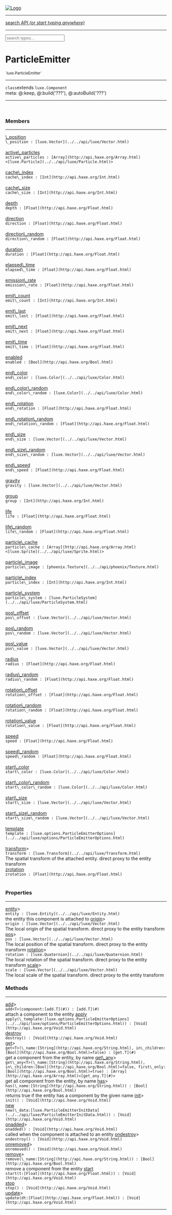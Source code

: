 
[![Logo](../../images/logo.png)](../../api/index.html)

<hr/>
<a href="#" id="search_bar" onclick="return;"><div> search API <em>(or start typing anywhere)</em> </div></a>
<hr/>

<script src="../../js/omnibar.js"> </script>
<link rel="stylesheet" type="text/css" href="../../css/omnibar.css" media="all">

<div id="omnibar"> <a href="#" onclick="return" id="omnibar_close"></a> <input id="omnibar_text" type="text" placeholder="search types..."></input></div>
<script  id="typelist" data-relpath="../../" data-types="Luxe,luxe.AppConfig,luxe.Audio,luxe.Camera,luxe.Circle,luxe.Color,luxe.ColorHSL,luxe.ColorHSV,luxe.Component,luxe.Core,luxe.Cursor,luxe.Debug,luxe.Draw,luxe.EmitHandler,luxe.Emitter,luxe.Entity,luxe.Events,luxe.Game,luxe.GamepadEvent,luxe.GamepadEventType,luxe.ID,luxe.Input,luxe.InputEvent,luxe.InputType,luxe.InteractState,luxe.Key,luxe.KeyEvent,luxe.Log,luxe.Matrix,luxe.Mesh,luxe.ModState,luxe.MouseButton,luxe.MouseEvent,luxe.NineSlice,luxe.Objects,luxe.Parcel,luxe.ParcelProgress,luxe.Particle,luxe.ParticleEmitter,luxe.ParticleEmitterInitData,luxe.ParticleSystem,luxe.Physics,luxe.PhysicsEngine,luxe.ProjectionType,luxe.Quaternion,luxe.Rectangle,luxe.Scan,luxe.Scene,luxe.Screen,luxe.SizeMode,luxe.Sound,luxe.Sprite,luxe.State,luxe.States,luxe.Text,luxe.TextAlign,luxe.TextEvent,luxe.TextEventType,luxe.Timer,luxe.TouchEvent,luxe.Transform,luxe.Vec,luxe.Vector,luxe.Visual,luxe._Core.CoreThreadRequest,luxe._Core.LoadShaderInfo,luxe._Core.LoadTextureInfo,luxe._Emitter.EmitNode,luxe._Events.EventConnection,luxe._Events.EventObject,luxe._NineSlice.Slice,luxe._Parcel.FontInfo,luxe._Parcel.ShaderInfo,luxe._Parcel.SoundInfo,luxe.collision.Collision,luxe.collision.CollisionData,luxe.collision.ShapeDrawer,luxe.collision.ShapeDrawerLuxe,luxe.collision.shapes.Circle,luxe.collision.shapes.Polygon,luxe.collision.shapes.Shape,luxe.components.Components,luxe.components.cameras.FlyCamera,luxe.components.render.MeshComponent,luxe.components.sprite.SpriteAnimation,luxe.components.sprite.SpriteAnimationData,luxe.components.sprite.SpriteAnimationEventData,luxe.components.sprite.SpriteAnimationFrame,luxe.components.sprite.SpriteAnimationFrameEvent,luxe.components.sprite.SpriteAnimationFrameSource,luxe.components.sprite.SpriteAnimationType,luxe.debug.BatcherDebugView,luxe.debug.DebugInspectorOptions,luxe.debug.DebugView,luxe.debug.Inspector,luxe.debug.ProfilerDebugView,luxe.debug.RenderStats,luxe.debug.StatsDebugView,luxe.debug.TraceDebugView,luxe.debug._ProfilerDebugView.ProfilerBar,luxe.debug._ProfilerDebugView.ProfilerValue,luxe.importers.obj.Data,luxe.importers.obj.Normal,luxe.importers.obj.Reader,luxe.importers.obj.UV,luxe.importers.obj.Vector,luxe.importers.obj.Vertex,luxe.importers.texturepacker.TexturePackerData,luxe.importers.texturepacker.TexturePackerFrame,luxe.importers.texturepacker.TexturePackerJSON,luxe.importers.texturepacker.TexturePackerJSONType,luxe.importers.texturepacker.TexturePackerMeta,luxe.importers.texturepacker.TexturePackerRect,luxe.importers.texturepacker.TexturePackerSize,luxe.importers.texturepacker.TexturePackerSpriteAnimation,luxe.importers.tiled.TiledLayer,luxe.importers.tiled.TiledMap,luxe.importers.tiled.TiledMapData,luxe.importers.tiled.TiledMapOptions,luxe.importers.tiled.TiledObject,luxe.importers.tiled.TiledObjectGroup,luxe.importers.tiled.TiledObjectType,luxe.importers.tiled.TiledPolyObject,luxe.importers.tiled.TiledPropertyTile,luxe.importers.tiled.TiledTile,luxe.importers.tiled.TiledTileset,luxe.macros.BuildVersion,luxe.macros.ComponentRules,luxe.macros.EntityRules,luxe.options.BatcherOptions,luxe.options.CameraOptions,luxe.options.CircleGeometryOptions,luxe.options.ColorOptions,luxe.options.ComponentOptions,luxe.options.DrawArcOptions,luxe.options.DrawBoxOptions,luxe.options.DrawCircleOptions,luxe.options.DrawLineOptions,luxe.options.DrawNgonOptions,luxe.options.DrawPlaneOptions,luxe.options.DrawRectangleOptions,luxe.options.DrawRingOptions,luxe.options.DrawTextureOptions,luxe.options.EntityOptions,luxe.options.FontOptions,luxe.options.GeometryOptions,luxe.options.LineGeometryOptions,luxe.options.LuxeCameraOptions,luxe.options.MeshOptions,luxe.options.NineSliceOptions,luxe.options.ParcelOptions,luxe.options.ParcelProgressOptions,luxe.options.ParticleEmitterOptions,luxe.options.ParticleOptions,luxe.options.PlaneGeometryOptions,luxe.options.QuadGeometryOptions,luxe.options.RectangleGeometryOptions,luxe.options.ResourceOptions,luxe.options.SpriteOptions,luxe.options.StateOptions,luxe.options.StatesOptions,luxe.options.TextureOptions,luxe.options.TileLayerOptions,luxe.options.TileOptions,luxe.options.TilemapOptions,luxe.options.TilemapVisualOptions,luxe.options.TilesetOptions,luxe.options.VisualOptions,luxe.options._DrawOptions.DrawOptions,luxe.resource.DataResource,luxe.resource.JSONResource,luxe.resource.Resource,luxe.resource.ResourceManager,luxe.resource.ResourceStats,luxe.resource.ResourceType,luxe.resource.SoundResource,luxe.resource.TextResource,luxe.structural.BST,luxe.structural.BSTNode,luxe.structural.BSTTraverseMethod,luxe.structural.Bag,luxe.structural.BalancedBST,luxe.structural.BalancedBSTNode,luxe.structural.BalancedBSTTraverseMethod,luxe.structural.Heap,luxe.structural.Pool,luxe.structural.Stack,luxe.structural.StackNode,luxe.structural._Bag.BagNode,luxe.tilemaps.Isometric,luxe.tilemaps.IsometricVisuals,luxe.tilemaps.Ortho,luxe.tilemaps.OrthoVisuals,luxe.tilemaps.Tile,luxe.tilemaps.TileArray,luxe.tilemaps.TileLayer,luxe.tilemaps.TileOffset,luxe.tilemaps.Tilemap,luxe.tilemaps.TilemapOrientation,luxe.tilemaps.TilemapVisuals,luxe.tilemaps.TilemapVisualsLayerGeometry,luxe.tilemaps.Tileset,luxe.tween.Actuate,luxe.tween.BezierPath,luxe.tween.ComponentPath,luxe.tween.IComponentPath,luxe.tween.LinearPath,luxe.tween.MotionPath,luxe.tween.ObjectHash,luxe.tween.RotationPath,luxe.tween._Actuate.TweenTimer,luxe.tween.actuators.GenericActuator,luxe.tween.actuators.IGenericActuator,luxe.tween.actuators.MethodActuator,luxe.tween.actuators.MotionPathActuator,luxe.tween.actuators.PropertyDetails,luxe.tween.actuators.PropertyPathDetails,luxe.tween.actuators.SimpleActuator,luxe.tween.easing.Back,luxe.tween.easing.BackEaseIn,luxe.tween.easing.BackEaseInOut,luxe.tween.easing.BackEaseOut,luxe.tween.easing.Bounce,luxe.tween.easing.BounceEaseIn,luxe.tween.easing.BounceEaseInOut,luxe.tween.easing.BounceEaseOut,luxe.tween.easing.Cubic,luxe.tween.easing.CubicEaseIn,luxe.tween.easing.CubicEaseInOut,luxe.tween.easing.CubicEaseOut,luxe.tween.easing.Elastic,luxe.tween.easing.ElasticEaseIn,luxe.tween.easing.ElasticEaseInOut,luxe.tween.easing.ElasticEaseOut,luxe.tween.easing.Expo,luxe.tween.easing.ExpoEaseIn,luxe.tween.easing.ExpoEaseInOut,luxe.tween.easing.ExpoEaseOut,luxe.tween.easing.IEasing,luxe.tween.easing.Linear,luxe.tween.easing.LinearEaseNone,luxe.tween.easing.Quad,luxe.tween.easing.QuadEaseIn,luxe.tween.easing.QuadEaseInOut,luxe.tween.easing.QuadEaseOut,luxe.tween.easing.Quart,luxe.tween.easing.QuartEaseIn,luxe.tween.easing.QuartEaseInOut,luxe.tween.easing.QuartEaseOut,luxe.tween.easing.Quint,luxe.tween.easing.QuintEaseIn,luxe.tween.easing.QuintEaseInOut,luxe.tween.easing.QuintEaseOut,luxe.tween.easing.Sine,luxe.tween.easing.SineEaseIn,luxe.tween.easing.SineEaseInOut,luxe.tween.easing.SineEaseOut,luxe.utils.GeometryUtils,luxe.utils.JSON,luxe.utils.Maths,luxe.utils.UUID,luxe.utils.Utils,luxe.utils._UUID.Rule30,luxe.utils.json.JSONDecoder,luxe.utils.json.JSONEncoder,luxe.utils.json.JSONParseError,luxe.utils.json.JSONToken,luxe.utils.json.JSONTokenType,luxe.utils.json.JSONTokenizer,phoenix.BatchGroup,phoenix.BatchState,phoenix.Batcher,phoenix.BatcherKey,phoenix.BitmapFont,phoenix.BlendMode,phoenix.Camera,phoenix.Character,phoenix.Circle,phoenix.ClampType,phoenix.Color,phoenix.ColorHSL,phoenix.ColorHSV,phoenix.DualQuaternion,phoenix.FilterType,phoenix.KerningKey,phoenix.KeyValuePair,phoenix.Matrix,phoenix.MatrixTransform,phoenix.PageInfo,phoenix.PrimitiveType,phoenix.ProjectionType,phoenix.Quaternion,phoenix.Ray,phoenix.Rectangle,phoenix.RenderPass,phoenix.RenderPath,phoenix.RenderState,phoenix.RenderTexture,phoenix.Renderer,phoenix.RendererStats,phoenix.Shader,phoenix.Spatial,phoenix.TextAlign,phoenix.Texture,phoenix.Transform,phoenix.UniformValue,phoenix.UniformValueType,phoenix.Vec,phoenix.Vector,phoenix._Vector.Vec_Impl_,phoenix.geometry.ArcGeometry,phoenix.geometry.CircleGeometry,phoenix.geometry.ComplexGeometry,phoenix.geometry.ComplexQuad,phoenix.geometry.CompositeGeometry,phoenix.geometry.Geometry,phoenix.geometry.GeometryKey,phoenix.geometry.GeometryState,phoenix.geometry.LineGeometry,phoenix.geometry.PlaneGeometry,phoenix.geometry.QuadGeometry,phoenix.geometry.RectangleGeometry,phoenix.geometry.RingGeometry,phoenix.geometry.TextGeometry,phoenix.geometry.TextureCoord,phoenix.geometry.TextureCoordSet,phoenix.geometry.Vertex,phoenix.utils.Rendering"></script>


<h1>ParticleEmitter</h1>
<small>`luxe.ParticleEmitter`</small>



<hr/>

`class`extends <code><span>luxe.Component</span></code><br/><span class="meta">
meta: @:keep, @:build(&#x27;???&#x27;), @:autoBuild(&#x27;???&#x27;)</span>

<hr/>


&nbsp;
&nbsp;




<h3>Members</h3> <hr/><span class="member apipage">
                <a name="_position"><a class="lift" href="#_position">\_position</a></a><div class="clear"></div>
                <code class="signature apipage">\_position : [luxe.Vector](../../api/luxe/Vector.html)</code><br/></span>
            <span class="small_desc_flat"></span><br/><span class="member apipage">
                <a name="active_particles"><a class="lift" href="#active_particles">active\_particles</a></a><div class="clear"></div>
                <code class="signature apipage">active\_particles : [Array](http://api.haxe.org/Array.html)&lt;[luxe.Particle](../../api/luxe/Particle.html)&gt;</code><br/></span>
            <span class="small_desc_flat"></span><br/><span class="member apipage">
                <a name="cache_index"><a class="lift" href="#cache_index">cache\_index</a></a><div class="clear"></div>
                <code class="signature apipage">cache\_index : [Int](http://api.haxe.org/Int.html)</code><br/></span>
            <span class="small_desc_flat"></span><br/><span class="member apipage">
                <a name="cache_size"><a class="lift" href="#cache_size">cache\_size</a></a><div class="clear"></div>
                <code class="signature apipage">cache\_size : [Int](http://api.haxe.org/Int.html)</code><br/></span>
            <span class="small_desc_flat"></span><br/><span class="member apipage">
                <a name="depth"><a class="lift" href="#depth">depth</a></a><div class="clear"></div>
                <code class="signature apipage">depth : [Float](http://api.haxe.org/Float.html)</code><br/></span>
            <span class="small_desc_flat"></span><br/><span class="member apipage">
                <a name="direction"><a class="lift" href="#direction">direction</a></a><div class="clear"></div>
                <code class="signature apipage">direction : [Float](http://api.haxe.org/Float.html)</code><br/></span>
            <span class="small_desc_flat"></span><br/><span class="member apipage">
                <a name="direction_random"><a class="lift" href="#direction_random">direction\_random</a></a><div class="clear"></div>
                <code class="signature apipage">direction\_random : [Float](http://api.haxe.org/Float.html)</code><br/></span>
            <span class="small_desc_flat"></span><br/><span class="member apipage">
                <a name="duration"><a class="lift" href="#duration">duration</a></a><div class="clear"></div>
                <code class="signature apipage">duration : [Float](http://api.haxe.org/Float.html)</code><br/></span>
            <span class="small_desc_flat"></span><br/><span class="member apipage">
                <a name="elapsed_time"><a class="lift" href="#elapsed_time">elapsed\_time</a></a><div class="clear"></div>
                <code class="signature apipage">elapsed\_time : [Float](http://api.haxe.org/Float.html)</code><br/></span>
            <span class="small_desc_flat"></span><br/><span class="member apipage">
                <a name="emission_rate"><a class="lift" href="#emission_rate">emission\_rate</a></a><div class="clear"></div>
                <code class="signature apipage">emission\_rate : [Float](http://api.haxe.org/Float.html)</code><br/></span>
            <span class="small_desc_flat"></span><br/><span class="member apipage">
                <a name="emit_count"><a class="lift" href="#emit_count">emit\_count</a></a><div class="clear"></div>
                <code class="signature apipage">emit\_count : [Int](http://api.haxe.org/Int.html)</code><br/></span>
            <span class="small_desc_flat"></span><br/><span class="member apipage">
                <a name="emit_last"><a class="lift" href="#emit_last">emit\_last</a></a><div class="clear"></div>
                <code class="signature apipage">emit\_last : [Float](http://api.haxe.org/Float.html)</code><br/></span>
            <span class="small_desc_flat"></span><br/><span class="member apipage">
                <a name="emit_next"><a class="lift" href="#emit_next">emit\_next</a></a><div class="clear"></div>
                <code class="signature apipage">emit\_next : [Float](http://api.haxe.org/Float.html)</code><br/></span>
            <span class="small_desc_flat"></span><br/><span class="member apipage">
                <a name="emit_time"><a class="lift" href="#emit_time">emit\_time</a></a><div class="clear"></div>
                <code class="signature apipage">emit\_time : [Float](http://api.haxe.org/Float.html)</code><br/></span>
            <span class="small_desc_flat"></span><br/><span class="member apipage">
                <a name="enabled"><a class="lift" href="#enabled">enabled</a></a><div class="clear"></div>
                <code class="signature apipage">enabled : [Bool](http://api.haxe.org/Bool.html)</code><br/></span>
            <span class="small_desc_flat"></span><br/><span class="member apipage">
                <a name="end_color"><a class="lift" href="#end_color">end\_color</a></a><div class="clear"></div>
                <code class="signature apipage">end\_color : [luxe.Color](../../api/luxe/Color.html)</code><br/></span>
            <span class="small_desc_flat"></span><br/><span class="member apipage">
                <a name="end_color_random"><a class="lift" href="#end_color_random">end\_color\_random</a></a><div class="clear"></div>
                <code class="signature apipage">end\_color\_random : [luxe.Color](../../api/luxe/Color.html)</code><br/></span>
            <span class="small_desc_flat"></span><br/><span class="member apipage">
                <a name="end_rotation"><a class="lift" href="#end_rotation">end\_rotation</a></a><div class="clear"></div>
                <code class="signature apipage">end\_rotation : [Float](http://api.haxe.org/Float.html)</code><br/></span>
            <span class="small_desc_flat"></span><br/><span class="member apipage">
                <a name="end_rotation_random"><a class="lift" href="#end_rotation_random">end\_rotation\_random</a></a><div class="clear"></div>
                <code class="signature apipage">end\_rotation\_random : [Float](http://api.haxe.org/Float.html)</code><br/></span>
            <span class="small_desc_flat"></span><br/><span class="member apipage">
                <a name="end_size"><a class="lift" href="#end_size">end\_size</a></a><div class="clear"></div>
                <code class="signature apipage">end\_size : [luxe.Vector](../../api/luxe/Vector.html)</code><br/></span>
            <span class="small_desc_flat"></span><br/><span class="member apipage">
                <a name="end_size_random"><a class="lift" href="#end_size_random">end\_size\_random</a></a><div class="clear"></div>
                <code class="signature apipage">end\_size\_random : [luxe.Vector](../../api/luxe/Vector.html)</code><br/></span>
            <span class="small_desc_flat"></span><br/><span class="member apipage">
                <a name="end_speed"><a class="lift" href="#end_speed">end\_speed</a></a><div class="clear"></div>
                <code class="signature apipage">end\_speed : [Float](http://api.haxe.org/Float.html)</code><br/></span>
            <span class="small_desc_flat"></span><br/><span class="member apipage">
                <a name="gravity"><a class="lift" href="#gravity">gravity</a></a><div class="clear"></div>
                <code class="signature apipage">gravity : [luxe.Vector](../../api/luxe/Vector.html)</code><br/></span>
            <span class="small_desc_flat"></span><br/><span class="member apipage">
                <a name="group"><a class="lift" href="#group">group</a></a><div class="clear"></div>
                <code class="signature apipage">group : [Int](http://api.haxe.org/Int.html)</code><br/></span>
            <span class="small_desc_flat"></span><br/><span class="member apipage">
                <a name="life"><a class="lift" href="#life">life</a></a><div class="clear"></div>
                <code class="signature apipage">life : [Float](http://api.haxe.org/Float.html)</code><br/></span>
            <span class="small_desc_flat"></span><br/><span class="member apipage">
                <a name="life_random"><a class="lift" href="#life_random">life\_random</a></a><div class="clear"></div>
                <code class="signature apipage">life\_random : [Float](http://api.haxe.org/Float.html)</code><br/></span>
            <span class="small_desc_flat"></span><br/><span class="member apipage">
                <a name="particle_cache"><a class="lift" href="#particle_cache">particle\_cache</a></a><div class="clear"></div>
                <code class="signature apipage">particle\_cache : [Array](http://api.haxe.org/Array.html)&lt;[luxe.Sprite](../../api/luxe/Sprite.html)&gt;</code><br/></span>
            <span class="small_desc_flat"></span><br/><span class="member apipage">
                <a name="particle_image"><a class="lift" href="#particle_image">particle\_image</a></a><div class="clear"></div>
                <code class="signature apipage">particle\_image : [phoenix.Texture](../../api/phoenix/Texture.html)</code><br/></span>
            <span class="small_desc_flat"></span><br/><span class="member apipage">
                <a name="particle_index"><a class="lift" href="#particle_index">particle\_index</a></a><div class="clear"></div>
                <code class="signature apipage">particle\_index : [Int](http://api.haxe.org/Int.html)</code><br/></span>
            <span class="small_desc_flat"></span><br/><span class="member apipage">
                <a name="particle_system"><a class="lift" href="#particle_system">particle\_system</a></a><div class="clear"></div>
                <code class="signature apipage">particle\_system : [luxe.ParticleSystem](../../api/luxe/ParticleSystem.html)</code><br/></span>
            <span class="small_desc_flat"></span><br/><span class="member apipage">
                <a name="pos_offset"><a class="lift" href="#pos_offset">pos\_offset</a></a><div class="clear"></div>
                <code class="signature apipage">pos\_offset : [luxe.Vector](../../api/luxe/Vector.html)</code><br/></span>
            <span class="small_desc_flat"></span><br/><span class="member apipage">
                <a name="pos_random"><a class="lift" href="#pos_random">pos\_random</a></a><div class="clear"></div>
                <code class="signature apipage">pos\_random : [luxe.Vector](../../api/luxe/Vector.html)</code><br/></span>
            <span class="small_desc_flat"></span><br/><span class="member apipage">
                <a name="pos_value"><a class="lift" href="#pos_value">pos\_value</a></a><div class="clear"></div>
                <code class="signature apipage">pos\_value : [luxe.Vector](../../api/luxe/Vector.html)</code><br/></span>
            <span class="small_desc_flat"></span><br/><span class="member apipage">
                <a name="radius"><a class="lift" href="#radius">radius</a></a><div class="clear"></div>
                <code class="signature apipage">radius : [Float](http://api.haxe.org/Float.html)</code><br/></span>
            <span class="small_desc_flat"></span><br/><span class="member apipage">
                <a name="radius_random"><a class="lift" href="#radius_random">radius\_random</a></a><div class="clear"></div>
                <code class="signature apipage">radius\_random : [Float](http://api.haxe.org/Float.html)</code><br/></span>
            <span class="small_desc_flat"></span><br/><span class="member apipage">
                <a name="rotation_offset"><a class="lift" href="#rotation_offset">rotation\_offset</a></a><div class="clear"></div>
                <code class="signature apipage">rotation\_offset : [Float](http://api.haxe.org/Float.html)</code><br/></span>
            <span class="small_desc_flat"></span><br/><span class="member apipage">
                <a name="rotation_random"><a class="lift" href="#rotation_random">rotation\_random</a></a><div class="clear"></div>
                <code class="signature apipage">rotation\_random : [Float](http://api.haxe.org/Float.html)</code><br/></span>
            <span class="small_desc_flat"></span><br/><span class="member apipage">
                <a name="rotation_value"><a class="lift" href="#rotation_value">rotation\_value</a></a><div class="clear"></div>
                <code class="signature apipage">rotation\_value : [Float](http://api.haxe.org/Float.html)</code><br/></span>
            <span class="small_desc_flat"></span><br/><span class="member apipage">
                <a name="speed"><a class="lift" href="#speed">speed</a></a><div class="clear"></div>
                <code class="signature apipage">speed : [Float](http://api.haxe.org/Float.html)</code><br/></span>
            <span class="small_desc_flat"></span><br/><span class="member apipage">
                <a name="speed_random"><a class="lift" href="#speed_random">speed\_random</a></a><div class="clear"></div>
                <code class="signature apipage">speed\_random : [Float](http://api.haxe.org/Float.html)</code><br/></span>
            <span class="small_desc_flat"></span><br/><span class="member apipage">
                <a name="start_color"><a class="lift" href="#start_color">start\_color</a></a><div class="clear"></div>
                <code class="signature apipage">start\_color : [luxe.Color](../../api/luxe/Color.html)</code><br/></span>
            <span class="small_desc_flat"></span><br/><span class="member apipage">
                <a name="start_color_random"><a class="lift" href="#start_color_random">start\_color\_random</a></a><div class="clear"></div>
                <code class="signature apipage">start\_color\_random : [luxe.Color](../../api/luxe/Color.html)</code><br/></span>
            <span class="small_desc_flat"></span><br/><span class="member apipage">
                <a name="start_size"><a class="lift" href="#start_size">start\_size</a></a><div class="clear"></div>
                <code class="signature apipage">start\_size : [luxe.Vector](../../api/luxe/Vector.html)</code><br/></span>
            <span class="small_desc_flat"></span><br/><span class="member apipage">
                <a name="start_size_random"><a class="lift" href="#start_size_random">start\_size\_random</a></a><div class="clear"></div>
                <code class="signature apipage">start\_size\_random : [luxe.Vector](../../api/luxe/Vector.html)</code><br/></span>
            <span class="small_desc_flat"></span><br/><span class="member apipage">
                <a name="template"><a class="lift" href="#template">template</a></a><div class="clear"></div>
                <code class="signature apipage">template : [luxe.options.ParticleEmitterOptions](../../api/luxe/options/ParticleEmitterOptions.html)</code><br/></span>
            <span class="small_desc_flat"></span><br/><span class="member apipage">
                <a name="transform"><a class="lift" href="#transform">transform</a></a><a data-tooltip="inherited from <a href='../../api/luxe/Component.html#transform'>luxe.Component</a>" class="tooltip inherited">&gt;</a><div class="clear"></div>
                <code class="signature apipage">transform : [luxe.Transform](../../api/luxe/Transform.html)</code><br/></span>
            <span class="small_desc_flat">The spatial transform of the attached entity. direct proxy to the entity transform</span><br/><span class="member apipage">
                <a name="zrotation"><a class="lift" href="#zrotation">zrotation</a></a><div class="clear"></div>
                <code class="signature apipage">zrotation : [Float](http://api.haxe.org/Float.html)</code><br/></span>
            <span class="small_desc_flat"></span><br/>

<h3>Properties</h3> <hr/><span class="member apipage">
                <a name="entity"><a class="lift" href="#entity">entity</a></a><a data-tooltip="inherited from <a href='../../api/luxe/Component.html#entity'>luxe.Component</a>" class="tooltip inherited">&gt;</a><div class="clear"></div>
                <code class="signature apipage">entity : [luxe.Entity](../../api/luxe/Entity.html)</code><br/></span>
            <span class="small_desc_flat">the entity this component is attached to</span><span class="member apipage">
                <a name="origin"><a class="lift" href="#origin">origin</a></a><a data-tooltip="inherited from <a href='../../api/luxe/Component.html#origin'>luxe.Component</a>" class="tooltip inherited">&gt;</a><div class="clear"></div>
                <code class="signature apipage">origin : [luxe.Vector](../../api/luxe/Vector.html)</code><br/></span>
            <span class="small_desc_flat">The local origin of the spatial transform. direct proxy to the entity transform</span><span class="member apipage">
                <a name="pos"><a class="lift" href="#pos">pos</a></a><a data-tooltip="inherited from <a href='../../api/luxe/Component.html#pos'>luxe.Component</a>" class="tooltip inherited">&gt;</a><div class="clear"></div>
                <code class="signature apipage">pos : [luxe.Vector](../../api/luxe/Vector.html)</code><br/></span>
            <span class="small_desc_flat">The local position of the spatial transform. direct proxy to the entity transform</span><span class="member apipage">
                <a name="rotation"><a class="lift" href="#rotation">rotation</a></a><a data-tooltip="inherited from <a href='../../api/luxe/Component.html#rotation'>luxe.Component</a>" class="tooltip inherited">&gt;</a><div class="clear"></div>
                <code class="signature apipage">rotation : [luxe.Quaternion](../../api/luxe/Quaternion.html)</code><br/></span>
            <span class="small_desc_flat">The local rotation of the spatial transform. direct proxy to the entity transform</span><span class="member apipage">
                <a name="scale"><a class="lift" href="#scale">scale</a></a><a data-tooltip="inherited from <a href='../../api/luxe/Component.html#scale'>luxe.Component</a>" class="tooltip inherited">&gt;</a><div class="clear"></div>
                <code class="signature apipage">scale : [luxe.Vector](../../api/luxe/Vector.html)</code><br/></span>
            <span class="small_desc_flat">The local scale of the spatial transform. direct proxy to the entity transform</span>

<h3>Methods</h3> <hr/><span class="method apipage">
            <a name="add"><a class="lift" href="#add">add</a></a><a data-tooltip="inherited from <a href='../../api/luxe/Component.html#add'>luxe.Component</a>" class="tooltip inherited">&gt;</a><div class="clear"></div>
            <code class="signature apipage">add&lt;T&gt;(component:[add.T](#)<span></span>) : [add.T](#)</code><br/><span class="small_desc_flat">attach a component to the entity</span>


</span>
<span class="method apipage">
            <a name="apply"><a class="lift" href="#apply">apply</a></a><div class="clear"></div>
            <code class="signature apipage">apply(\_template:[luxe.options.ParticleEmitterOptions](../../api/luxe/options/ParticleEmitterOptions.html)<span></span>) : [Void](http://api.haxe.org/Void.html)</code><br/><span class="small_desc_flat"></span>


</span>
<span class="method apipage">
            <a name="destroy"><a class="lift" href="#destroy">destroy</a></a><div class="clear"></div>
            <code class="signature apipage">destroy() : [Void](http://api.haxe.org/Void.html)</code><br/><span class="small_desc_flat"></span>


</span>
<span class="method apipage">
            <a name="get"><a class="lift" href="#get">get</a></a><a data-tooltip="inherited from <a href='../../api/luxe/Component.html#get'>luxe.Component</a>" class="tooltip inherited">&gt;</a><div class="clear"></div>
            <code class="signature apipage">get&lt;T&gt;(\_name:[String](http://api.haxe.org/String.html)<span></span>, in\_children:[Bool](http://api.haxe.org/Bool.html)<span>=false</span>) : [get.T](#)</code><br/><span class="small_desc_flat">get a component from the entity, by name</span>


</span>
<span class="method apipage">
            <a name="get_any"><a class="lift" href="#get_any">get\_any</a></a><a data-tooltip="inherited from <a href='../../api/luxe/Component.html#get\_any'>luxe.Component</a>" class="tooltip inherited">&gt;</a><div class="clear"></div>
            <code class="signature apipage">get\_any&lt;T&gt;(\_name:[String](http://api.haxe.org/String.html)<span></span>, in\_children:[Bool](http://api.haxe.org/Bool.html)<span>=false</span>, first\_only:[Bool](http://api.haxe.org/Bool.html)<span>=true</span>) : [Array](http://api.haxe.org/Array.html)&lt;[get_any.T](#)&gt;</code><br/><span class="small_desc_flat">get all component from the entity, by name</span>


</span>
<span class="method apipage">
            <a name="has"><a class="lift" href="#has">has</a></a><a data-tooltip="inherited from <a href='../../api/luxe/Component.html#has'>luxe.Component</a>" class="tooltip inherited">&gt;</a><div class="clear"></div>
            <code class="signature apipage">has(\_name:[String](http://api.haxe.org/String.html)<span></span>) : [Bool](http://api.haxe.org/Bool.html)</code><br/><span class="small_desc_flat">returns true if the entity has a component by the given name</span>


</span>
<span class="method apipage">
            <a name="init"><a class="lift" href="#init">init</a></a><a data-tooltip="inherited from <a href='../../api/luxe/Component.html#init'>luxe.Component</a>" class="tooltip inherited">&gt;</a><div class="clear"></div>
            <code class="signature apipage">init() : [Void](http://api.haxe.org/Void.html)</code><br/><span class="small_desc_flat"></span>


</span>
<span class="method apipage">
            <a name="new"><a class="lift" href="#new">new</a></a><div class="clear"></div>
            <code class="signature apipage">new(\_data:[luxe.ParticleEmitterInitData](../../api/luxe/ParticleEmitterInitData.html)<span></span>) : [Void](http://api.haxe.org/Void.html)</code><br/><span class="small_desc_flat"></span>


</span>
<span class="method apipage">
            <a name="onadded"><a class="lift" href="#onadded">onadded</a></a><a data-tooltip="inherited from <a href='../../api/luxe/Component.html#onadded'>luxe.Component</a>" class="tooltip inherited">&gt;</a><div class="clear"></div>
            <code class="signature apipage">onadded() : [Void](http://api.haxe.org/Void.html)</code><br/><span class="small_desc_flat">called when the component is attached to an entity</span>


</span>
<span class="method apipage">
            <a name="ondestroy"><a class="lift" href="#ondestroy">ondestroy</a></a><a data-tooltip="inherited from <a href='../../api/luxe/Component.html#ondestroy'>luxe.Component</a>" class="tooltip inherited">&gt;</a><div class="clear"></div>
            <code class="signature apipage">ondestroy() : [Void](http://api.haxe.org/Void.html)</code><br/><span class="small_desc_flat"></span>


</span>
<span class="method apipage">
            <a name="onremoved"><a class="lift" href="#onremoved">onremoved</a></a><a data-tooltip="inherited from <a href='../../api/luxe/Component.html#onremoved'>luxe.Component</a>" class="tooltip inherited">&gt;</a><div class="clear"></div>
            <code class="signature apipage">onremoved() : [Void](http://api.haxe.org/Void.html)</code><br/><span class="small_desc_flat"></span>


</span>
<span class="method apipage">
            <a name="remove"><a class="lift" href="#remove">remove</a></a><a data-tooltip="inherited from <a href='../../api/luxe/Component.html#remove'>luxe.Component</a>" class="tooltip inherited">&gt;</a><div class="clear"></div>
            <code class="signature apipage">remove(\_name:[String](http://api.haxe.org/String.html)<span></span>) : [Bool](http://api.haxe.org/Bool.html)</code><br/><span class="small_desc_flat">remove a component from the entity</span>


</span>
<span class="method apipage">
            <a name="start"><a class="lift" href="#start">start</a></a><div class="clear"></div>
            <code class="signature apipage">start(t:[Float](http://api.haxe.org/Float.html)<span></span>) : [Void](http://api.haxe.org/Void.html)</code><br/><span class="small_desc_flat"></span>


</span>
<span class="method apipage">
            <a name="stop"><a class="lift" href="#stop">stop</a></a><div class="clear"></div>
            <code class="signature apipage">stop() : [Void](http://api.haxe.org/Void.html)</code><br/><span class="small_desc_flat"></span>


</span>
<span class="method apipage">
            <a name="update"><a class="lift" href="#update">update</a></a><a data-tooltip="inherited from <a href='../../api/luxe/Component.html#update'>luxe.Component</a>" class="tooltip inherited">&gt;</a><div class="clear"></div>
            <code class="signature apipage">update(dt:[Float](http://api.haxe.org/Float.html)<span></span>) : [Void](http://api.haxe.org/Void.html)</code><br/><span class="small_desc_flat"></span>


</span>



<hr/>

&nbsp;
&nbsp;
&nbsp;
&nbsp;